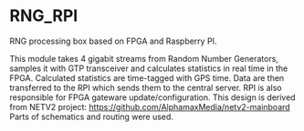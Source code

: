 # RNG_RPI
RNG processing box based on FPGA and Raspberry PI.

This module takes 4 gigabit streams from Random Number Generators, 
samples it with GTP transceiver and calculates statistics in real time in the FPGA.
Calculated statistics are time-tagged with GPS time.
Data are then transferred to the RPI which sends them to the central server.
RPI is also responsible for FPGA gateware update/configuration.
This design is derived from NETV2 project:
https://github.com/AlphamaxMedia/netv2-mainboard
Parts of schematics and routing were used.
